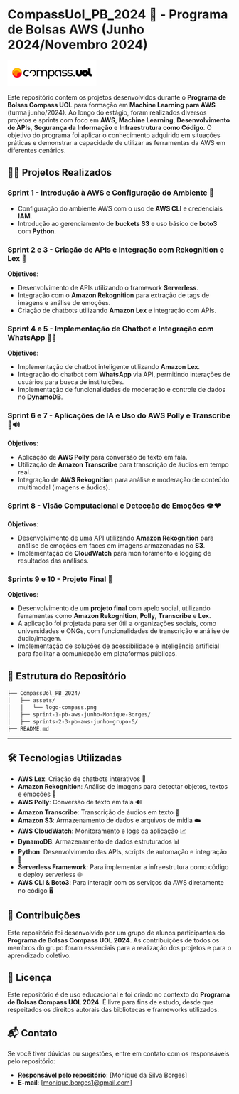 # **CompassUol_PB_2024 🚀 - Programa de Bolsas AWS (Junho 2024/Novembro 2024)**

![CompassUol](./assets/logo-compass.png)

Este repositório contém os projetos desenvolvidos durante o **Programa de Bolsas Compass UOL** para formação em **Machine Learning para AWS** (turma junho/2024). Ao longo do estágio, foram realizados diversos projetos e sprints com foco em **AWS**, **Machine Learning**, **Desenvolvimento de APIs**, **Segurança da Informação** e **Infraestrutura como Código**. O objetivo do programa foi aplicar o conhecimento adquirido em situações práticas e demonstrar a capacidade de utilizar as ferramentas da AWS em diferentes cenários.

## **🧑‍💻 Projetos Realizados**

### **Sprint 1 - Introdução à AWS e Configuração do Ambiente** 🌱
- Configuração do ambiente AWS com o uso de **AWS CLI** e credenciais **IAM**.
- Introdução ao gerenciamento de **buckets S3** e uso básico de **boto3** com **Python**.

### **Sprint 2 e 3 - Criação de APIs e Integração com Rekognition e Lex** 🔧
**Objetivos**:
- Desenvolvimento de APIs utilizando o framework **Serverless**.
- Integração com o **Amazon Rekognition** para extração de tags de imagens e análise de emoções.
- Criação de chatbots utilizando **Amazon Lex** e integração com APIs.

### **Sprint 4 e 5 - Implementação de Chatbot e Integração com WhatsApp** 🤖💬
**Objetivos**:
- Implementação de chatbot inteligente utilizando **Amazon Lex**.
- Integração do chatbot com **WhatsApp** via API, permitindo interações de usuários para busca de instituições.
- Implementação de funcionalidades de moderação e controle de dados no **DynamoDB**.

### **Sprint 6 e 7 - Aplicações de IA e Uso do AWS Polly e Transcribe** 🧠🔊
**Objetivos**:
- Aplicação de **AWS Polly** para conversão de texto em fala.
- Utilização de **Amazon Transcribe** para transcrição de áudios em tempo real.
- Integração de **AWS Rekognition** para análise e moderação de conteúdo multimodal (imagens e áudios).

### **Sprint 8 - Visão Computacional e Detecção de Emoções** 👁️❤️
**Objetivos**:
- Desenvolvimento de uma API utilizando **Amazon Rekognition** para análise de emoções em faces em imagens armazenadas no **S3**.
- Implementação de **CloudWatch** para monitoramento e logging de resultados das análises.

### **Sprints 9 e 10 - Projeto Final** 🎉
**Objetivos**:
- Desenvolvimento de um **projeto final** com apelo social, utilizando ferramentas como **Amazon Rekognition**, **Polly**, **Transcribe** e **Lex**.
- A aplicação foi projetada para ser útil a organizações sociais, como universidades e ONGs, com funcionalidades de transcrição e análise de áudio/imagem.
- Implementação de soluções de acessibilidade e inteligência artificial para facilitar a comunicação em plataformas públicas.

## **📁 Estrutura do Repositório**

```plaintext
├── CompassUol_PB_2024/
│   ├── assets/
│   │   └── logo-compass.png
│   ├── sprint-1-pb-aws-junho-Monique-Borges/
│   ├── sprints-2-3-pb-aws-junho-grupo-5/
├── README.md
```
---

## **🛠️ Tecnologias Utilizadas**

- **AWS Lex**: Criação de chatbots interativos 🤖
- **Amazon Rekognition**: Análise de imagens para detectar objetos, textos e emoções 📸
- **AWS Polly**: Conversão de texto em fala 🔊
- **Amazon Transcribe**: Transcrição de áudios em texto 📝
- **Amazon S3**: Armazenamento de dados e arquivos de mídia ☁️
- **AWS CloudWatch**: Monitoramento e logs da aplicação 📈
- **DynamoDB**: Armazenamento de dados estruturados 📊
- **Python**: Desenvolvimento das APIs, scripts de automação e integração 🐍
- **Serverless Framework**: Para implementar a infraestrutura como código e deploy serverless 🌐
- **AWS CLI & Boto3**: Para interagir com os serviços da AWS diretamente no código 🖥️

## **👥 Contribuições**

Este repositório foi desenvolvido por um grupo de alunos participantes do **Programa de Bolsas Compass UOL 2024**. As contribuições de todos os membros do grupo foram essenciais para a realização dos projetos e para o aprendizado coletivo.

## **📜 Licença**

Este repositório é de uso educacional e foi criado no contexto do **Programa de Bolsas Compass UOL 2024**. É livre para fins de estudo, desde que respeitados os direitos autorais das bibliotecas e frameworks utilizados.

## **📬 Contato**

Se você tiver dúvidas ou sugestões, entre em contato com os responsáveis pelo repositório:

- **Responsável pelo repositório**: [Monique da Silva Borges]  
- **E-mail**: [monique.borges1@gmail.com]  



